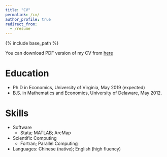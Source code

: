```yaml
---
title: "CV"
permalink: /cv/
author_profile: true
redirect_from:
  - /resume
---
```


{% include base_path %}

You can download PDF version of my CV from [here](https://www.dropbox.com/s/q9hkdrloeufew83/Lin_CV.pdf?dl=0)

Education
======
* Ph.D in Economics, University of Virginia, May 2019 (expected)
* B.S. in Mathematics and Economics, University of Delaware, May 2012.

Skills
======
* Software
  * Stata; MATLAB; ArcMap
* Scientific Computing
  * Fortran; Parallel Computing
* Languages: Chinese (native); English (high fluency)  
